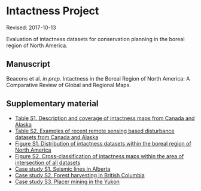 # Intactness Project

Revised: 2017-10-13

Evaluation of intactness datasets for conservation planning in the boreal region of North America.

## Manuscript

Beacons et al. <i>in prep</i>. Intactness in the Boreal Region of North America: A Comparative Review of Global and Regional Maps.

## Supplementary material

* [Table S1. Description and coverage of intactness maps from Canada and Alaska](https://github.com/beacons/intactness/blob/master/supp_info/tableS1_intact.Rmd)
* [Table S2. Examples of recent remote sensing based disturbance datasets from Canada and Alaska](https://github.com/beacons/intactness/blob/master/supp_info/tableS2_disturb.Rmd)
* [Figure S1. Distribution of intactness datasets within the boreal region of North America](https://github.com/beacons/intactness/blob/master/supp_info/figureS1_cover.Rmd)
* [Figure S2. Cross-classification of intactness maps within the area of intersection of all datasets](https://github.com/beacons/intactness/blob/master/supp_info/figureS2_cross.Rmd)
* [Case study S1. Seismic lines in Alberta](http://www.beaconswiki.ca/intactness/case_study_ab.html)
* [Case study S2. Forest harvesting in British Columbia](http://www.beaconswiki.ca/intactness/case_study_bc.html)
* [Case study S3. Placer mining in the Yukon](http://www.beaconswiki.ca/intactness/case_study_yt.html)
